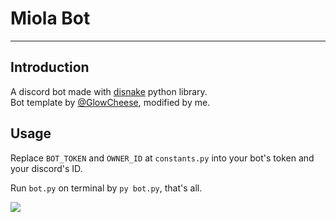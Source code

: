 # Miola Bot

<hr>

## Introduction
A discord bot made with [disnake](https://docs.disnake.dev/en/stable/) python library.
<br>
Bot template by [@GlowCheese](https://github.com/GlowCheese), modified by me.

## Usage
Replace ``BOT_TOKEN`` and ``OWNER_ID`` at ``constants.py`` into your bot's token and your discord's ID.

Run ``bot.py`` on terminal by ``py bot.py``, that's all.

![](https://img.shields.io/github/last-commit/caodoc/Miola-DiscordBot?style="flat-square"&color="94a4ff")
